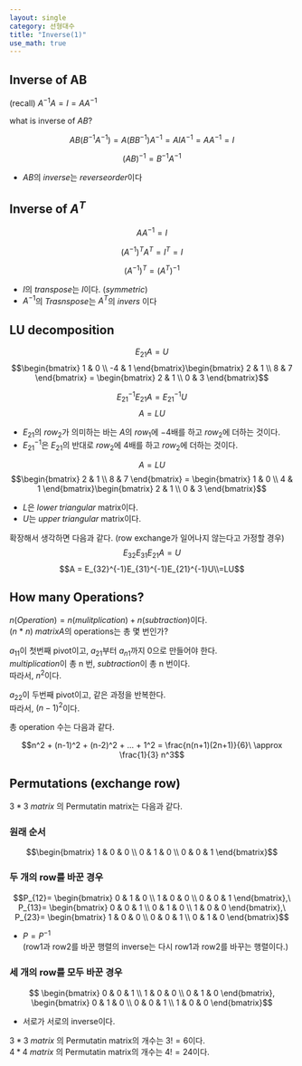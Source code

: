 ```yaml
---
layout: single
category: 선형대수
title: "Inverse(1)"
use_math: true
---
```


## Inverse of AB

(recall) $A^{-1}A = I = AA^{-1}$

what is inverse of $AB$?

$$AB(B^{-1}A^{-1}) = A(BB^{-1})A^{-1} = AIA^{-1} = AA^{-1} = I$$

$$(AB)^{-1} = B^{-1}A^{-1}$$ 

- $AB$의 $inverse$는 $reverse order$이다

## Inverse of $A^T$

$$AA^{-1} = I$$

$$(A^{-1})^TA^T = I^T =I$$

$$(A^{-1})^T = (A^T)^{-1}$$


- $I$의 $transpose$는 $I$이다. ($symmetric$)
- $A^{-1}$의 $Trasnspose$는 $A^T$의 $invers$ 이다

## LU decomposition
$$E_{21}A = U$$
$$\begin{bmatrix} 1 & 0 \\ -4 & 1 \end{bmatrix}\begin{bmatrix} 2 & 1 \\ 8 & 7 \end{bmatrix} = \begin{bmatrix} 2 & 1 \\ 0 & 3 \end{bmatrix}$$

$$E_{21}^{-1}E_{21}A = E_{21}^{-1}U$$
$$A = LU$$

- $E_{21}$의 $row_2$가 의미하는 바는 $A$의 $row_1$에 $-4$배를 하고 $row_2$에 더하는 것이다.
- $E_{21}^{-1}$은 $E_{21}$의 반대로 $row_2$에 $4$배를 하고 $row_2$에 더하는 것이다.

$$A = LU$$
$$\begin{bmatrix} 2 & 1 \\ 8 & 7 \end{bmatrix} = \begin{bmatrix} 1 & 0 \\ 4 & 1 \end{bmatrix}\begin{bmatrix} 2 & 1 \\ 0 & 3 \end{bmatrix}$$

- $L$은 $lower\;triangular$ matrix이다.
- $U$는 $upper\;triangular$ matrix이다.

확장해서 생각하면 다음과 같다. 
(row exchange가 일어나지 않는다고 가정할 경우)
$$E_{32}E_{31}E_{21}A = U$$
$$A = E_{32}^{-1}E_{31}^{-1}E_{21}^{-1}U\\=LU$$

## How many Operations?
$n(Operation) = n(mulitplication) + n(subtraction)$이다.\
$(n\ * \ n) \ matrix  A$의 operations는 총 몇 번인가?

$a_{11}$이 첫번째 pivot이고, $a_{21}$부터 $a_{n1}$까지 0으로 만들어야 한다.\
$multiplication$이 총 n 번, $subtraction$이 총 n 번이다.\
따라서, $n^2$이다.

$a_{22}$이 두번째 pivot이고, 같은 과정을 반복한다. \
따라서, $(n-1)^2$이다.

총 operation 수는 다음과 같다.

$$n^2 + (n-1)^2 + (n-2)^2 + ... + 1^2 = \frac{n(n+1)(2n+1)}{6}\ \approx \frac{1}{3} n^3$$

## Permutations (exchange row)

$3*3 \ matrix$ 의 Permutatin matrix는 다음과 같다.

### 원래 순서 

$$\begin{bmatrix} 1 & 0 & 0 \\ 0 & 1 & 0 \\ 0 & 0 & 1 \end{bmatrix}$$

### 두 개의 row를 바꾼 경우

$$P_{12}= \begin{bmatrix} 0 & 1 & 0 \\ 1 & 0 & 0 \\ 0 & 0 & 1 \end{bmatrix},\ P_{13}= \begin{bmatrix} 0 & 0 & 1 \\ 0 & 1 & 0 \\ 1 & 0 & 0 \end{bmatrix},\ P_{23}= \begin{bmatrix} 1 & 0 & 0 \\ 0 & 0 & 1 \\ 0 & 1 & 0 \end{bmatrix}$$

- $P = P^{-1}$\
(row1과 row2를 바꾼 행렬의 inverse는 다시 row1과 row2를 바꾸는 행렬이다.)

### 세 개의 row를 모두 바꾼 경우

$$ \begin{bmatrix} 0 & 0 & 1 \\ 1 & 0 & 0 \\ 0 & 1 & 0 \end{bmatrix}, \begin{bmatrix} 0 & 1 & 0 \\ 0 & 0 & 1 \\ 1 & 0 & 0 \end{bmatrix}$$

- 서로가 서로의 inverse이다.

 $3*3 \ matrix$ 의 Permutatin matrix의 개수는 $3! = 6$이다. \
 $4*4 \ matrix$ 의 Permutatin matrix의 개수는 $4! = 24$이다.